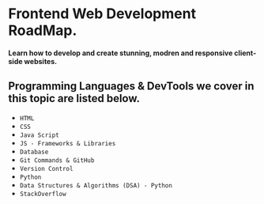 # Frontend Web Development RoadMap.


<h4>Learn how to develop and create stunning, modren and responsive client-side websites.</h4>

<h2>Programming Languages & DevTools we cover in this topic are listed below. </h2>

<ul>
  <li><code>HTML</code></li>
<li><code>CSS</code></li>
  <li><code>Java Script</code></li>
<li><code>JS - Frameworks & Libraries</code></li>
<li><code>Database</code></li>
  <li><code>Git Commands & GitHub</code></li>
  <li><code>Version Control</code></li>
  <li><code>Python</code></li>
  <li><code>Data Structures & Algorithms (DSA) - Python</code></li>
  <li><code>StackOverflow</code></li>
</ul>
